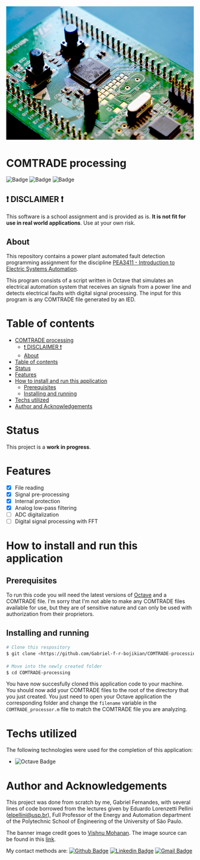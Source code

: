 <h1 align="center">
	<img alt="Circuit-breaker" title="COMTRADE-procesing" src="./src/public/vishnu-mohanan-yQpAaMsQzYE-unsplash.jpg" />
</h1>


# COMTRADE processing

![Badge](https://img.shields.io/badge/license-MIT-informational?style=for-the-bade)
![Badge](https://img.shields.io/badge/Octave-v6.2.0-0790C0?logo=Octave) ![Badge](https://img.shields.io/badge/status-in_development-red)

## ❗ DISCLAIMER ❗

This software is a school assignment and is provided as is. __It is not fit for use in real world applications__. Use at your own risk.

## About

This repository contains a power plant automated fault detection programming assignment for the discipline [PEA3411 - Introduction to Electric Systems Automation](https://uspdigital.usp.br/jupiterweb/obterDisciplina?sgldis=PEA3411&verdis=2).

This program consists of a script written in Octave that simulates an electrical automation system that receives an signals from a power line and detects electrical faults with digital signal processing. The input for this program is any COMTRADE file generated by an IED.

# Table of contents
- [COMTRADE processing](#comtrade-processing)
  - [❗ DISCLAIMER ❗](#-disclaimer-)
  - [About](#about)
- [Table of contents](#table-of-contents)
- [Status](#status)
- [Features](#features)
- [How to install and run this application](#how-to-install-and-run-this-application)
  - [Prerequisites](#prerequisites)
  - [Installing and running](#installing-and-running)
- [Techs utilized](#techs-utilized)
- [Author and Acknowledgements](#author-and-acknowledgements)
# Status
This project is a __work in progress__. 
# Features
- [x] File reading
- [x] Signal pre-processing
- [x] Internal protection
- [x] Analog low-pass filtering
- [ ] ADC digitalization
- [ ] Digital signal processing with FFT
# How to install and run this application
## Prerequisites
To run this code you will need the latest versions of [Octave](https://www.gnu.org/software/octave/index) and a COMTRADE file. I'm sorry that I'm not able to make any COMTRADE files available for use, but they are of sensitive nature and can only be used with authorization from their proprietors.
## Installing and running
```bash
# Clone this respository
$ git clone <https://github.com/Gabriel-f-r-bojikian/COMTRADE-processing>

# Move into the newly created folder
$ cd COMTRADE-processing
```

You have now succesfully cloned this application code to your machine. You should now add your COMTRADE files to the root of the directory that you just created. You just need to open your Octave application the corresponding folder and change the `filename` variable in the `COMTRADE_processor.m` file to match the COMTRADE file you are analyzing.

# Techs utilized
The following technologies were used for the completion of this application:
- ![Octave Badge](https://img.shields.io/badge/-Octave-0790C0?style=flat-square&logo=Octave&logoColor=ffffff&link=https://nodejs.org/en/)



# Author and Acknowledgements
This project was done from scratch by me, Gabriel Fernandes, with several lines of code borrowed from the lectures given by Eduardo Lorenzetti Pellini (elpellini@usp.br), Full Professor of the Energy and Automation department of the Polytechnic School of Engineering of the University of São Paulo.

The banner image credit goes to [Vishnu Mohanan](https://unsplash.com/@vishnumaiea).
The image source can be found in this [link](https://unsplash.com/photos/yQpAaMsQzYE).

My contact methods are:
[![Github Badge](https://img.shields.io/badge/-Gabriel-181717?style=flat-square&logo=github&logoColor=white&link=https://github.com/Gabriel-f-r-bojikian)](https://github.com/Gabriel-f-r-bojikian) [![Linkedin Badge](https://img.shields.io/badge/-Gabriel-blue?style=flat-square&logo=Linkedin&logoColor=white&link=https://www.linkedin.com/in/gabriel-fernandes-rosa-bojikian-688b84164/)](https://www.linkedin.com/in/gabriel-fernandes-rosa-bojikian-688b84164/) [![Gmail Badge](https://img.shields.io/badge/-gabriel.bojikian.dev@gmail.com-c14438?style=flat-square&logo=Gmail&logoColor=white&link=mailto:gabriel.bojikian.dev@gmail.com)](mailto:gabriel.bojikian.dev@gmail.com)